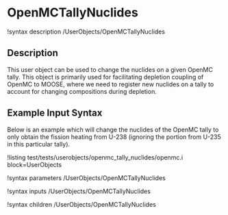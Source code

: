 # OpenMCTallyNuclides

!syntax description /UserObjects/OpenMCTallyNuclides

## Description

This user object can be used to change the nuclides on a given OpenMC tally.
This object is primarily used for facilitating depletion coupling of OpenMC
to MOOSE, where we need to register new nuclides on a tally to account for
changing compositions during depletion.

## Example Input Syntax

Below is an example which will change the nuclides of the OpenMC
tally to only obtain the fission heating from U-238 (ignoring the
portion from U-235 in this particular tally).

!listing test/tests/userobjects/openmc_tally_nuclides/openmc.i
  block=UserObjects

!syntax parameters /UserObjects/OpenMCTallyNuclides

!syntax inputs /UserObjects/OpenMCTallyNuclides

!syntax children /UserObjects/OpenMCTallyNuclides
